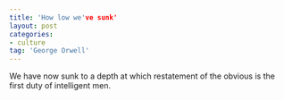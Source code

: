 ```yaml
---
title: 'How low we've sunk'
layout: post
categories:
- culture
tag: 'George Orwell'
---
```


We have now sunk to a depth at which restatement of the obvious is the first duty of intelligent men.